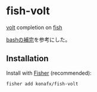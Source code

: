 # fish-volt
[volt](https://github.com/vim-volt/volt) completion on [fish](https://github.com/fish-shell/fish-shell)

[bashの補完](https://github.com/vim-volt/volt/blob/master/_contrib/completion/bash)を参考にした。


## Installation

Install with [Fisher](https://github.com/jorgebucaran/fisher) (recommended):
```console
fisher add konafx/fish-volt
```
